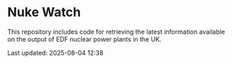 # Nuke Watch

This repository includes code for retrieving the latest information available on the output of EDF nuclear power plants in the UK.

Last updated: 2025-08-04 12:38
